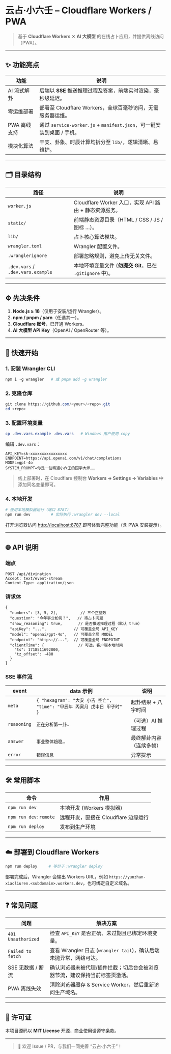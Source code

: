 # 云占·小六壬 – Cloudflare Workers / PWA

> 基于 **Cloudflare Workers** ✕ **AI 大模型** 的在线占卜应用，并提供离线访问（PWA）。

---

## ✨ 功能亮点

| 功能 | 说明 |
|------|------|
| AI 流式解卦 | 后端以 **SSE** 推送推理过程及答案，前端实时渲染，毫秒级延迟。 |
| 零运维部署 | 部署至 Cloudflare Workers，全球百毫秒访问，无需服务器运维。 |
| PWA 离线支持 | 通过 `service-worker.js` + `manifest.json`，可一键安装到桌面 / 手机。 |
| 模块化算法 | 干支、卦象、时辰计算均拆分至 `lib/`，逻辑清晰、易维护。 |

---

## 🗂️ 目录结构

| 路径 | 说明 |
|------|------|
| `worker.js` | Cloudflare Worker 入口，实现 API 路由 + 静态资源服务。 |
| `static/` | 前端静态资源目录（HTML / CSS / JS / 图标 …）。 |
| `lib/` | 占卜核心算法模块。 |
| `wrangler.toml` | Wrangler 配置文件。 |
| `.wranglerignore` | 部署忽略规则，避免上传无关文件。 |
| `.dev.vars` / `.dev.vars.example` | 本地环境变量文件 (**勿提交 Git**，已在 `.gitignore` 中)。 |

---

## ⚙️ 先决条件

1. **Node.js ≥ 18**（仅用于安装/运行 Wrangler）。
2. **npm / pnpm / yarn**（任选其一）。
3. **Cloudflare 账号**，已开通 Workers。  
4. **AI 大模型 API Key**（OpenAI / OpenRouter 等）。

---

## 🚀 快速开始

### 1. 安装 Wrangler CLI

```powershell
npm i -g wrangler   # 或 pnpm add -g wrangler
```

### 2. 克隆仓库

```powershell
git clone https://github.com/<your>/<repo>.git
cd <repo>
```

### 3. 配置环境变量

```powershell
cp .dev.vars.example .dev.vars   # Windows 用户使用 copy
```

编辑 `.dev.vars`：

```env
API_KEY=sk-xxxxxxxxxxxxxxxx
ENDPOINT=https://api.openai.com/v1/chat/completions
MODEL=gpt-4o
SYSTEM_PROMPT=你是一位精通小六壬的国学大师……
```

> 线上部署时，在 Cloudflare 控制台 **Workers → Settings → Variables** 中添加同名变量即可。

### 4. 本地开发

```powershell
# 使用本地模拟器运行（端口 8787）
npm run dev         # 实际执行：wrangler dev --local
```

打开浏览器访问 <http://localhost:8787> 即可体验完整功能（含 PWA 安装提示）。

---

## 🌐 API 说明

### 端点

```
POST /api/divination
Accept: text/event-stream
Content-Type: application/json
```

### 请求体

```json5
{
  "numbers": [3, 5, 2],          // 三个正整数
  "question": "今年事业如何？",   // 待占卜问题
  "show_reasoning": true,       // 是否推送推理过程（默认 true）
  "apiKey": "...",            // 可覆盖全局 API_KEY
  "model": "openai/gpt-4o",   // 可覆盖全局 MODEL
  "endpoint": "https://...",  // 可覆盖全局 ENDPOINT
  "clientTime": {               // 可选，客户端本地时间
    "ts": 1718511692000,
    "tz_offset": -480
  }
}
```

### SSE 事件流

| event | data 示例 | 说明 |
|-------|-----------|------|
| `meta` | `{ "hexagram": "大安 小吉 空亡", "time": "甲辰年 丙寅月 戊申日 甲子时" }` | 起卦结果 + 八字时间 |
| `reasoning` | `正在分析第一卦…` | （可选）AI 推理过程 |
| `answer` | `事业整体趋稳…` | 最终解卦内容（连续多帧） |
| `error` | `错误信息` | 异常提示 |

---

## 🛠️ 常用脚本

| 命令 | 作用 |
|------|------|
| `npm run dev` | 本地开发 (Workers 模拟器) |
| `npm run dev:remote` | 远程开发，直接在 Cloudflare 边缘运行 |
| `npm run deploy` | 发布到生产环境 |

---

## ☁️ 部署到 Cloudflare Workers

```powershell
npm run deploy     # 等价于：wrangler deploy
```

部署完成后，Wrangler 会输出 Workers URL，例如 `https://yunzhan-xiaoliuren.<subdomain>.workers.dev`，也可绑定自定义域名。

---

## ❓ 常见问题

| 问题 | 解决方案 |
|------|----------|
| `401 Unauthorized` | 检查 `API_KEY` 是否正确、未过期且已绑定环境变量。 |
| `Failed to fetch` | 查看 Wrangler 日志 (`wrangler tail`)，确认后端未抛异常，网络可达。 |
| SSE 无数据 / 断流 | 确认浏览器未被代理/插件拦截；切后台会被浏览器节流，建议保持当前标签页激活。 |
| PWA 离线失效 | 清除浏览器缓存 & Service Worker，然后重新访问生产域名。 |

---

## 📄 许可证

本项目源码以 **MIT License** 开源，商业使用请遵守条款。

---

> 🎉 欢迎 Issue / PR，与我们一同完善 “云占·小六壬”！ 